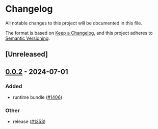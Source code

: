 # Changelog
All notable changes to this project will be documented in this file.

The format is based on [Keep a Changelog](https://keepachangelog.com/en/1.0.0/),
and this project adheres to [Semantic Versioning](https://semver.org/spec/v2.0.0.html).

## [Unreleased]

## [0.0.2](https://github.com/Nirvana-Jie/farm/compare/farmfe_testing-v0.0.1...farmfe_testing-v0.0.2) - 2024-07-01

### Added
- runtime bundle ([#1406](https://github.com/Nirvana-Jie/farm/pull/1406))

### Other
- release ([#1353](https://github.com/Nirvana-Jie/farm/pull/1353))
